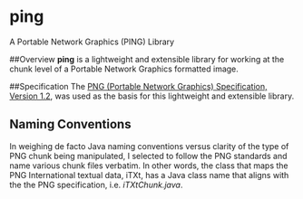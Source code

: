 # ping
A Portable Network Graphics (PING) Library

##Overview
**ping** is a lightweight and extensible library for working at the chunk level of a Portable Network 
Graphics formatted image.

##Specification
The [PNG (Portable Network Graphics) Specification, Version 1.2](http://www.libpng.org/pub/png/spec/1.2/PNG-Contents.html), 
was used as the basis for this lightweight and extensible library.   


## Naming Conventions
In weighing de facto Java naming conventions versus clarity of the type of PNG chunk being manipulated, I selected
to follow the PNG standards and name various chunk files verbatim. In other words, the class that maps the PNG 
International textual data, iTXt, has a Java class name that aligns with the the PNG specification, 
i.e. _iTXtChunk.java_.



